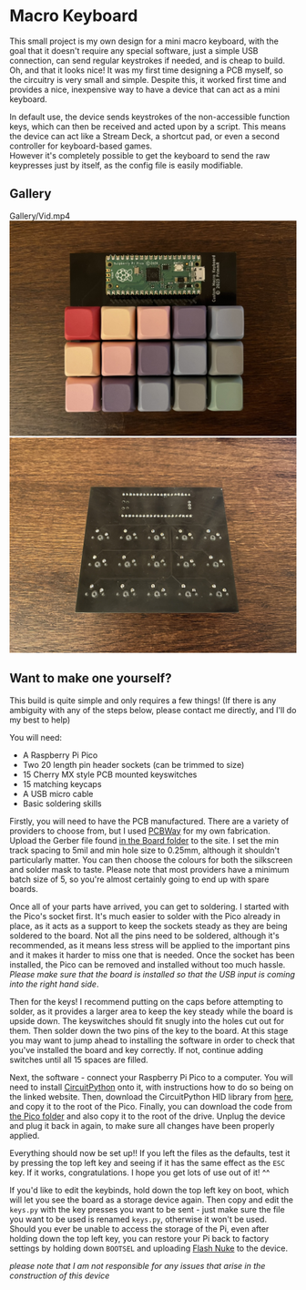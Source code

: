 # Macro Keyboard

This small project is my own design for a mini macro keyboard, with the goal that it doesn't require any special software, just a simple USB connection, can send regular keystrokes if needed, and is cheap to build. Oh, and that it looks nice! It was my first time designing a PCB myself, so the circuitry is very small and simple. Despite this, it worked first time and provides a nice, inexpensive way to have a device that can act as a mini keyboard.

In default use, the device sends keystrokes of the non-accessible function keys, which can then be received and acted upon by a script. This means the device can act like a Stream Deck, a shortcut pad, or even a second controller for keyboard-based games.  
However it's completely possible to get the keyboard to send the raw keypresses just by itself, as the config file is easily modifiable.

## Gallery

Gallery/Vid.mp4
![Top](Gallery/Top.jpg)
![Bottom](Gallery/Bottom.jpg)

## Want to make one yourself?
This build is quite simple and only requires a few things! (If there is any ambiguity with any of the steps below, please contact me directly, and I'll do my best to help)

You will need:
- A Raspberry Pi Pico
- Two 20 length pin header sockets (can be trimmed to size)
- 15 Cherry MX style PCB mounted keyswitches
- 15 matching keycaps
- A USB micro cable
- Basic soldering skills 

Firstly, you will need to have the PCB manufactured. There are a variety of providers to choose from, but I used [PCBWay](https://www.pcbway.com/orderonline.aspx) for my own fabrication. Upload the Gerber file found [in the Board folder](Board) to the site. I set the min track spacing to 5mil and min hole size to 0.25mm, although it shouldn't particularly matter. You can then choose the colours for both the silkscreen and solder mask to taste. Please note that most providers have a minimum batch size of 5, so you're almost certainly going to end up with spare boards. 

Once all of your parts have arrived, you can get to soldering. I started with the Pico's socket first. It's much easier to solder with the Pico already in place, as it acts as a support to keep the sockets steady as they are being soldered to the board. Not all the pins need to be soldered, although it's recommended, as it means less stress will be applied to the important pins and it makes it harder to miss one that is needed. Once the socket has been installed, the Pico can be removed and installed without too much hassle. *Please make sure that the board is installed so that the USB input is coming into the right hand side*.

Then for the keys! I recommend putting on the caps before attempting to solder, as it provides a larger area to keep the key steady while the board is upside down. The keyswitches should fit snugly into the holes cut out for them. Then solder down the two pins of the key to the board. At this stage you may want to jump ahead to installing the software in order to check that you've installed the board and key correctly. If not, continue adding switches until all 15 spaces are filled.

Next, the software - connect your Raspberry Pi Pico to a computer. You will need to install [CircuitPython](https://circuitpython.org/downloads) onto it, with instructions how to do so being on the linked website. Then, download the CircuitPython HID library from [here](https://github.com/adafruit/Adafruit_CircuitPython_HID), and copy it to the root of the Pico. Finally, you can download the code from [the Pico folder](Pico) and also copy it to the root of the drive. Unplug the device and plug it back in again, to make sure all changes have been properly applied. 

Everything should now be set up!! If you left the files as the defaults, test it by pressing the top left key and seeing if it has the same effect as the `ESC` key. If it works, congratulations. I hope you get lots of use out of it! ^^

If you'd like to edit the keybinds, hold down the top left key on boot, which will let you see the board as a storage device again. Then copy and edit the `keys.py` with the key presses you want to be sent - just make sure the file you want to be used is renamed `keys.py`, otherwise it won't be used.  
Should you ever be unable to access the storage of the Pi, even after holding down the top left key, you can restore your Pi back to factory settings by holding down `BOOTSEL` and uploading [Flash Nuke](https://github.com/dwelch67/raspberrypi-pico/blob/main/flash_nuke.uf2) to the device.

*please note that I am not responsible for any issues that arise in the construction of this device*
